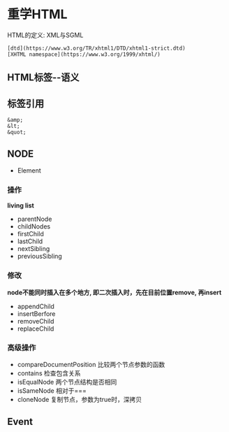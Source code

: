 # 重学HTML

HTML的定义: XML与SGML

    [dtd](https://www.w3.org/TR/xhtml1/DTD/xhtml1-strict.dtd)
    [XHTML namespace](https://www.w3.org/1999/xhtml/)

## HTML标签--语义

## 标签引用
    &amp;
    &lt;
    &quot;

## NODE

- Element

### 操作
**living list**
- parentNode
- childNodes
- firstChild
- lastChild
- nextSibling
- previousSibling
### 修改

__node不能同时插入在多个地方, 即二次插入时，先在目前位置remove, 再insert__
- appendChild
- insertBerfore
- removeChild
- replaceChild

### 高级操作
- compareDocumentPosition 比较两个节点参数的函数
- contains 检查包含关系
- isEqualNode 两个节点结构是否相同
- isSameNode 相对于===
- cloneNode 复制节点，参数为true时，深拷贝

## Event

